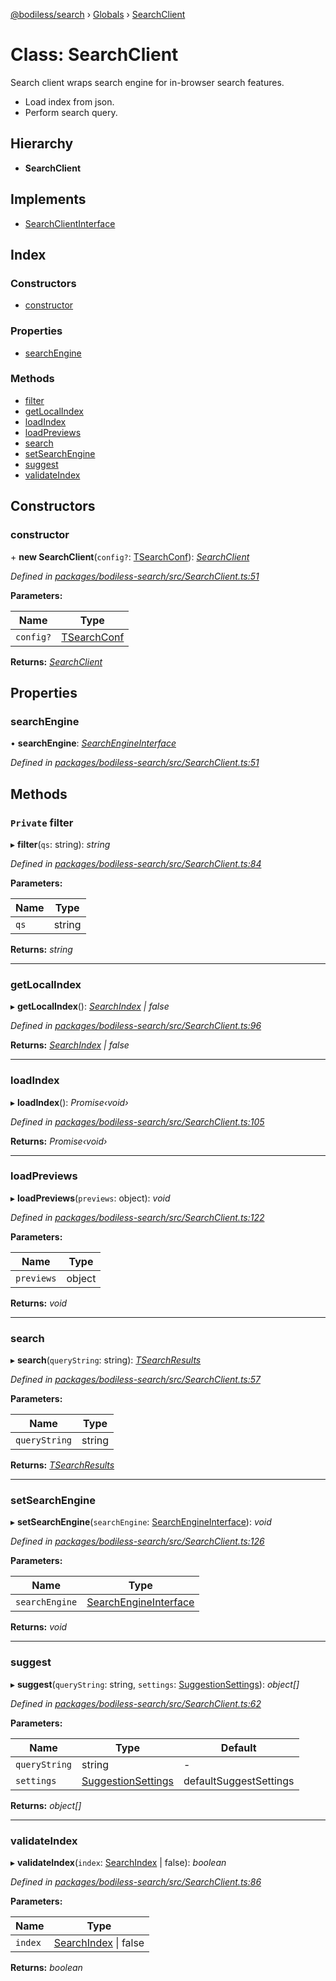 [@bodiless/search](../README.md) › [Globals](../globals.md) › [SearchClient](searchclient.md)

# Class: SearchClient

Search client wraps search engine for in-browser search features.

- Load index from json.
- Perform search query.

## Hierarchy

* **SearchClient**

## Implements

* [SearchClientInterface](../interfaces/searchclientinterface.md)

## Index

### Constructors

* [constructor](searchclient.md#constructor)

### Properties

* [searchEngine](searchclient.md#searchengine)

### Methods

* [filter](searchclient.md#private-filter)
* [getLocalIndex](searchclient.md#getlocalindex)
* [loadIndex](searchclient.md#loadindex)
* [loadPreviews](searchclient.md#loadpreviews)
* [search](searchclient.md#search)
* [setSearchEngine](searchclient.md#setsearchengine)
* [suggest](searchclient.md#suggest)
* [validateIndex](searchclient.md#validateindex)

## Constructors

###  constructor

\+ **new SearchClient**(`config?`: [TSearchConf](../globals.md#tsearchconf)): *[SearchClient](searchclient.md)*

*Defined in [packages/bodiless-search/src/SearchClient.ts:51](https://github.com/dewen/Bodiless-JS/blob/8d63f93c/packages/bodiless-search/src/SearchClient.ts#L51)*

**Parameters:**

Name | Type |
------ | ------ |
`config?` | [TSearchConf](../globals.md#tsearchconf) |

**Returns:** *[SearchClient](searchclient.md)*

## Properties

###  searchEngine

• **searchEngine**: *[SearchEngineInterface](../interfaces/searchengineinterface.md)*

*Defined in [packages/bodiless-search/src/SearchClient.ts:51](https://github.com/dewen/Bodiless-JS/blob/8d63f93c/packages/bodiless-search/src/SearchClient.ts#L51)*

## Methods

### `Private` filter

▸ **filter**(`qs`: string): *string*

*Defined in [packages/bodiless-search/src/SearchClient.ts:84](https://github.com/dewen/Bodiless-JS/blob/8d63f93c/packages/bodiless-search/src/SearchClient.ts#L84)*

**Parameters:**

Name | Type |
------ | ------ |
`qs` | string |

**Returns:** *string*

___

###  getLocalIndex

▸ **getLocalIndex**(): *[SearchIndex](../globals.md#searchindex) | false*

*Defined in [packages/bodiless-search/src/SearchClient.ts:96](https://github.com/dewen/Bodiless-JS/blob/8d63f93c/packages/bodiless-search/src/SearchClient.ts#L96)*

**Returns:** *[SearchIndex](../globals.md#searchindex) | false*

___

###  loadIndex

▸ **loadIndex**(): *Promise‹void›*

*Defined in [packages/bodiless-search/src/SearchClient.ts:105](https://github.com/dewen/Bodiless-JS/blob/8d63f93c/packages/bodiless-search/src/SearchClient.ts#L105)*

**Returns:** *Promise‹void›*

___

###  loadPreviews

▸ **loadPreviews**(`previews`: object): *void*

*Defined in [packages/bodiless-search/src/SearchClient.ts:122](https://github.com/dewen/Bodiless-JS/blob/8d63f93c/packages/bodiless-search/src/SearchClient.ts#L122)*

**Parameters:**

Name | Type |
------ | ------ |
`previews` | object |

**Returns:** *void*

___

###  search

▸ **search**(`queryString`: string): *[TSearchResults](../globals.md#tsearchresults)*

*Defined in [packages/bodiless-search/src/SearchClient.ts:57](https://github.com/dewen/Bodiless-JS/blob/8d63f93c/packages/bodiless-search/src/SearchClient.ts#L57)*

**Parameters:**

Name | Type |
------ | ------ |
`queryString` | string |

**Returns:** *[TSearchResults](../globals.md#tsearchresults)*

___

###  setSearchEngine

▸ **setSearchEngine**(`searchEngine`: [SearchEngineInterface](../interfaces/searchengineinterface.md)): *void*

*Defined in [packages/bodiless-search/src/SearchClient.ts:126](https://github.com/dewen/Bodiless-JS/blob/8d63f93c/packages/bodiless-search/src/SearchClient.ts#L126)*

**Parameters:**

Name | Type |
------ | ------ |
`searchEngine` | [SearchEngineInterface](../interfaces/searchengineinterface.md) |

**Returns:** *void*

___

###  suggest

▸ **suggest**(`queryString`: string, `settings`: [SuggestionSettings](../globals.md#suggestionsettings)): *object[]*

*Defined in [packages/bodiless-search/src/SearchClient.ts:62](https://github.com/dewen/Bodiless-JS/blob/8d63f93c/packages/bodiless-search/src/SearchClient.ts#L62)*

**Parameters:**

Name | Type | Default |
------ | ------ | ------ |
`queryString` | string | - |
`settings` | [SuggestionSettings](../globals.md#suggestionsettings) | defaultSuggestSettings |

**Returns:** *object[]*

___

###  validateIndex

▸ **validateIndex**(`index`: [SearchIndex](../globals.md#searchindex) | false): *boolean*

*Defined in [packages/bodiless-search/src/SearchClient.ts:86](https://github.com/dewen/Bodiless-JS/blob/8d63f93c/packages/bodiless-search/src/SearchClient.ts#L86)*

**Parameters:**

Name | Type |
------ | ------ |
`index` | [SearchIndex](../globals.md#searchindex) &#124; false |

**Returns:** *boolean*
